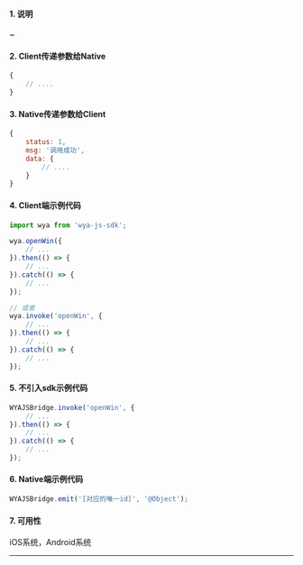 #### 1. 说明

~

#### 2. Client传递参数给Native

```javascript
{
	// ....
}
```

#### 3. Native传递参数给Client

```javascript
{
	status: 1,
	msg: '调用成功',
	data: {
		// ....
	}
}
```

#### 4. Client端示例代码

```javascript
import wya from 'wya-js-sdk';

wya.openWin({
	// ...
}).then(() => {
	// ...
}).catch(() => {
	// ...
});

// 或者
wya.invoke('openWin', {
	// ...
}).then(() => {
	// ...
}).catch(() => {
	// ...
});
```

#### 5. 不引入sdk示例代码

```javascript
WYAJSBridge.invoke('openWin', {
	// ...
}).then(() => {
	// ...
}).catch(() => {
	// ...
});
```

#### 6. Native端示例代码

```javascript
WYAJSBridge.emit('[对应的唯一id]', '@Object');
```

#### 7. 可用性

iOS系统，Android系统

---------

